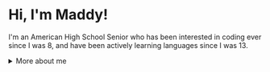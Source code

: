 # Hi, I'm Maddy!
I'm an American High School Senior who has been interested in coding ever since I was 8, and have been actively learning languages since I was 13.

<details>
  <summary>More about me</summary>
  # Skills
  ## Web
  - HTML
  - CSS
  - JavaScript
  ## Application
  - Python
  ## Productivity
  - Notion
  - Figma
  - Microsoft Worod
  - Microsoft Excel
  # Learning
  - Flutter
  # Projects
  - Website portfolio
  - Application to manage health-related things
  # Contact
  - ✉️ mmmbrock07@gmail.com
</details>
